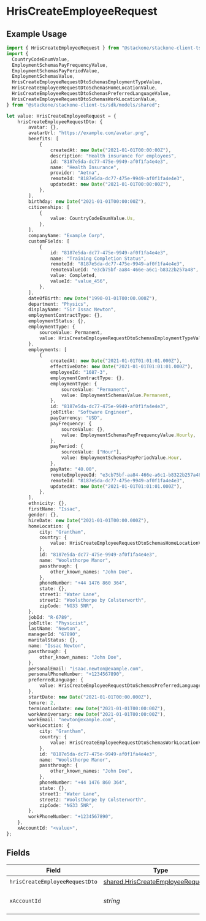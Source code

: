 # HrisCreateEmployeeRequest

## Example Usage

```typescript
import { HrisCreateEmployeeRequest } from "@stackone/stackone-client-ts/sdk/models/operations";
import {
  CountryCodeEnumValue,
  EmploymentSchemasPayFrequencyValue,
  EmploymentSchemasPayPeriodValue,
  EmploymentSchemasValue,
  HrisCreateEmployeeRequestDtoSchemasEmploymentTypeValue,
  HrisCreateEmployeeRequestDtoSchemasHomeLocationValue,
  HrisCreateEmployeeRequestDtoSchemasPreferredLanguageValue,
  HrisCreateEmployeeRequestDtoSchemasWorkLocationValue,
} from "@stackone/stackone-client-ts/sdk/models/shared";

let value: HrisCreateEmployeeRequest = {
    hrisCreateEmployeeRequestDto: {
        avatar: {},
        avatarUrl: "https://example.com/avatar.png",
        benefits: [
            {
                createdAt: new Date("2021-01-01T00:00:00Z"),
                description: "Health insurance for employees",
                id: "8187e5da-dc77-475e-9949-af0f1fa4e4e3",
                name: "Health Insurance",
                provider: "Aetna",
                remoteId: "8187e5da-dc77-475e-9949-af0f1fa4e4e3",
                updatedAt: new Date("2021-01-01T00:00:00Z"),
            },
        ],
        birthday: new Date("2021-01-01T00:00:00Z"),
        citizenships: [
            {
                value: CountryCodeEnumValue.Us,
            },
        ],
        companyName: "Example Corp",
        customFields: [
            {
                id: "8187e5da-dc77-475e-9949-af0f1fa4e4e3",
                name: "Training Completion Status",
                remoteId: "8187e5da-dc77-475e-9949-af0f1fa4e4e3",
                remoteValueId: "e3cb75bf-aa84-466e-a6c1-b8322b257a48",
                value: Completed,
                valueId: "value_456",
            },
        ],
        dateOfBirth: new Date("1990-01-01T00:00.000Z"),
        department: "Physics",
        displayName: "Sir Issac Newton",
        employmentContractType: {},
        employmentStatus: {},
        employmentType: {
            sourceValue: Permanent,
            value: HrisCreateEmployeeRequestDtoSchemasEmploymentTypeValue.Permanent,
        },
        employments: [
            {
                createdAt: new Date("2021-01-01T01:01:01.000Z"),
                effectiveDate: new Date("2021-01-01T01:01:01.000Z"),
                employeeId: "1687-3",
                employmentContractType: {},
                employmentType: {
                    sourceValue: "Permanent",
                    value: EmploymentSchemasValue.Permanent,
                },
                id: "8187e5da-dc77-475e-9949-af0f1fa4e4e3",
                jobTitle: "Software Engineer",
                payCurrency: "USD",
                payFrequency: {
                    sourceValue: {},
                    value: EmploymentSchemasPayFrequencyValue.Hourly,
                },
                payPeriod: {
                    sourceValue: ["Hour"],
                    value: EmploymentSchemasPayPeriodValue.Hour,
                },
                payRate: "40.00",
                remoteEmployeeId: "e3cb75bf-aa84-466e-a6c1-b8322b257a48",
                remoteId: "8187e5da-dc77-475e-9949-af0f1fa4e4e3",
                updatedAt: new Date("2021-01-01T01:01:01.000Z"),
            },
        ],
        ethnicity: {},
        firstName: "Issac",
        gender: {},
        hireDate: new Date("2021-01-01T00:00.000Z"),
        homeLocation: {
            city: "Grantham",
            country: {
                value: HrisCreateEmployeeRequestDtoSchemasHomeLocationValue.Us,
            },
            id: "8187e5da-dc77-475e-9949-af0f1fa4e4e3",
            name: "Woolsthorpe Manor",
            passthrough: {
                other_known_names: "John Doe",
            },
            phoneNumber: "+44 1476 860 364",
            state: {},
            street1: "Water Lane",
            street2: "Woolsthorpe by Colsterworth",
            zipCode: "NG33 5NR",
        },
        jobId: "R-6789",
        jobTitle: "Physicist",
        lastName: "Newton",
        managerId: "67890",
        maritalStatus: {},
        name: "Issac Newton",
        passthrough: {
            other_known_names: "John Doe",
        },
        personalEmail: "isaac.newton@example.com",
        personalPhoneNumber: "+1234567890",
        preferredLanguage: {
            value: HrisCreateEmployeeRequestDtoSchemasPreferredLanguageValue.Eng,
        },
        startDate: new Date("2021-01-01T00:00.000Z"),
        tenure: 2,
        terminationDate: new Date("2021-01-01T00:00:00Z"),
        workAnniversary: new Date("2021-01-01T00:00:00Z"),
        workEmail: "newton@example.com",
        workLocation: {
            city: "Grantham",
            country: {
                value: HrisCreateEmployeeRequestDtoSchemasWorkLocationValue.Us,
            },
            id: "8187e5da-dc77-475e-9949-af0f1fa4e4e3",
            name: "Woolsthorpe Manor",
            passthrough: {
                other_known_names: "John Doe",
            },
            phoneNumber: "+44 1476 860 364",
            state: {},
            street1: "Water Lane",
            street2: "Woolsthorpe by Colsterworth",
            zipCode: "NG33 5NR",
        },
        workPhoneNumber: "+1234567890",
    },
    xAccountId: "<value>",
};
```

## Fields

| Field                                                                                             | Type                                                                                              | Required                                                                                          | Description                                                                                       |
| ------------------------------------------------------------------------------------------------- | ------------------------------------------------------------------------------------------------- | ------------------------------------------------------------------------------------------------- | ------------------------------------------------------------------------------------------------- |
| `hrisCreateEmployeeRequestDto`                                                                    | [shared.HrisCreateEmployeeRequestDto](../../../sdk/models/shared/hriscreateemployeerequestdto.md) | :heavy_check_mark:                                                                                | N/A                                                                                               |
| `xAccountId`                                                                                      | *string*                                                                                          | :heavy_check_mark:                                                                                | The account identifier                                                                            |